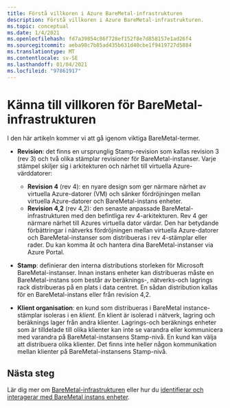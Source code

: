 ```yaml
---
title: Förstå villkoren i Azure BareMetal-infrastrukturen
description: Förstå villkoren i Azure BareMetal-infrastrukturen.
ms.topic: conceptual
ms.date: 1/4/2021
ms.openlocfilehash: fd7a39854c86f728ef152f8e7d858157e1ad26f4
ms.sourcegitcommit: aeba98c7b85ad435b631d40cbe1f9419727d5884
ms.translationtype: MT
ms.contentlocale: sv-SE
ms.lasthandoff: 01/04/2021
ms.locfileid: "97861917"
---
```

# <a name="know-the-terms-for-baremetal-infrastructure"></a>Känna till villkoren för BareMetal-infrastrukturen

I den här artikeln kommer vi att gå igenom viktiga BareMetal-termer.

- **Revision**: det finns en ursprunglig Stamp-revision som kallas revision 3 (rev 3) och två olika stämplar revisioner för BareMetal-instanser. Varje stämpel skiljer sig i arkitekturen och närhet till virtuella Azure-värddatorer:
    - **Revision 4** (rev 4): en nyare design som ger närmare närhet av virtuella Azure-datorer (VM) och sänker fördröjningen mellan virtuella Azure-datorer och BareMetal-instans enheter. 
    - **Revision 4,2** (rev 4,2): den senaste anpassade BareMetal-infrastrukturen med den befintliga rev 4-arkitekturen. Rev 4 ger närmare närhet till Azures virtuella dator värdar. Den har betydande förbättringar i nätverks fördröjningen mellan virtuella Azure-datorer och BareMetal-instanser som distribueras i rev 4-stämplar eller rader. Du kan komma åt och hantera dina BareMetal-instanser via Azure Portal.    

- **Stamp**: definierar den interna distributions storleken för Microsoft BareMetal-instanser. Innan instans enheter kan distribueras måste en BareMetal-instans som består av beräknings-, nätverks-och lagrings rack distribueras på en plats i data centret. En sådan distribution kallas för en BareMetal-instans eller från revision 4,2.

- **Klient organisation**: en kund som distribueras i BareMetal instance-stämplar isoleras i en *klient.* En klient är isolerad i nätverk, lagring och beräknings lager från andra klienter. Lagrings-och beräknings enheter som är tilldelade till olika klienter kan inte se varandra eller kommunicera med varandra på BareMetal-instansens Stamp-nivå. En kund kan välja att distribuera olika klienter. Det finns inte heller någon kommunikation mellan klienter på BareMetal-instansens Stamp-nivå.

## <a name="next-steps"></a>Nästa steg
Lär dig mer om [BareMetal-infrastrukturen](workloads/sap/baremetal-overview-architecture.md) eller hur du [identifierar och interagerar med BareMetal instans enheter](workloads/sap/baremetal-infrastructure-portal.md). 